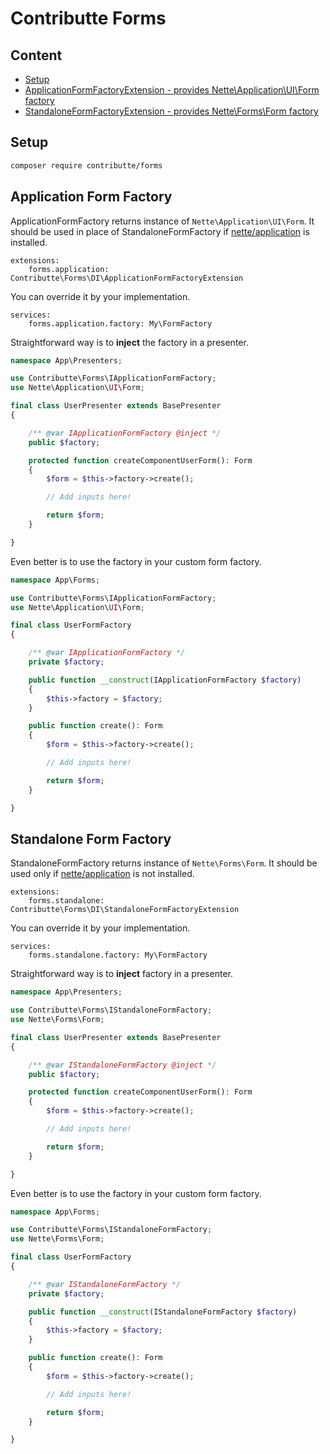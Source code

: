 # Contributte Forms

## Content

- [Setup](#setup)
- [ApplicationFormFactoryExtension - provides Nette\Application\UI\Form factory](#application-form-factory)
- [StandaloneFormFactoryExtension - provides Nette\Forms\Form factory](#standalone-form-factory)

## Setup

```bash
composer require contributte/forms
```

## Application Form Factory

ApplicationFormFactory returns instance of `Nette\Application\UI\Form`. It should be used in place of StandaloneFormFactory if [nette/application](https://github.com/nette/application) is installed.

```neon
extensions:
	forms.application: Contributte\Forms\DI\ApplicationFormFactoryExtension
```

You can override it by your implementation.

```neon
services:
	forms.application.factory: My\FormFactory
```

Straightforward way is to **inject** the factory in a presenter.

```php
namespace App\Presenters;

use Contributte\Forms\IApplicationFormFactory;
use Nette\Application\UI\Form;

final class UserPresenter extends BasePresenter
{

	/** @var IApplicationFormFactory @inject */
	public $factory;

	protected function createComponentUserForm(): Form
	{
		$form = $this->factory->create();

		// Add inputs here!

		return $form;
	}

}
```

Even better is to use the factory in your custom form factory.

```php
namespace App\Forms;

use Contributte\Forms\IApplicationFormFactory;
use Nette\Application\UI\Form;

final class UserFormFactory
{

	/** @var IApplicationFormFactory */
	private $factory;

	public function __construct(IApplicationFormFactory $factory)
	{
		$this->factory = $factory;
	}

	public function create(): Form
	{
		$form = $this->factory->create();

		// Add inputs here!

		return $form;
	}

}
```

## Standalone Form Factory

StandaloneFormFactory returns instance of `Nette\Forms\Form`. It should be used only if [nette/application](https://github.com/nette/application) is not installed.

```neon
extensions:
	forms.standalone: Contributte\Forms\DI\StandaloneFormFactoryExtension
```

You can override it by your implementation.

```neon
services:
	forms.standalone.factory: My\FormFactory
```

Straightforward way is to **inject** factory in a presenter.

```php
namespace App\Presenters;

use Contributte\Forms\IStandaloneFormFactory;
use Nette\Forms\Form;

final class UserPresenter extends BasePresenter
{

	/** @var IStandaloneFormFactory @inject */
	public $factory;

	protected function createComponentUserForm(): Form
	{
		$form = $this->factory->create();

		// Add inputs here!

		return $form;
	}

}
```

Even better is to use the factory in your custom form factory.

```php
namespace App\Forms;

use Contributte\Forms\IStandaloneFormFactory;
use Nette\Forms\Form;

final class UserFormFactory
{

	/** @var IStandaloneFormFactory */
	private $factory;

	public function __construct(IStandaloneFormFactory $factory)
	{
		$this->factory = $factory;
	}

	public function create(): Form
	{
		$form = $this->factory->create();

		// Add inputs here!

		return $form;
	}

}
```
